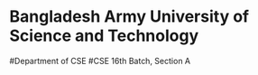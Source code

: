 # Bangladesh Army University of Science and Technology
#Department of CSE
#CSE 16th Batch, Section A
